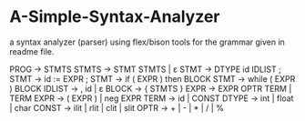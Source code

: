 # A-Simple-Syntax-Analyzer
a syntax analyzer (parser) using flex/bison tools for the grammar given in readme file.


PROG → STMTS
STMTS → STMT STMTS | ɛ
STMT → DTYPE id IDLIST ;
STMT → id := EXPR ;
STMT → if ( EXPR ) then BLOCK
STMT → while ( EXPR ) BLOCK
IDLIST → , id | ɛ
BLOCK → { STMTS }
EXPR → EXPR OPTR TERM | TERM
EXPR → ( EXPR ) | neg EXPR
TERM → id | CONST
DTYPE → int | float | char
CONST → ilit | rlit | clit | slit
OPTR → + | - | * | / | %
